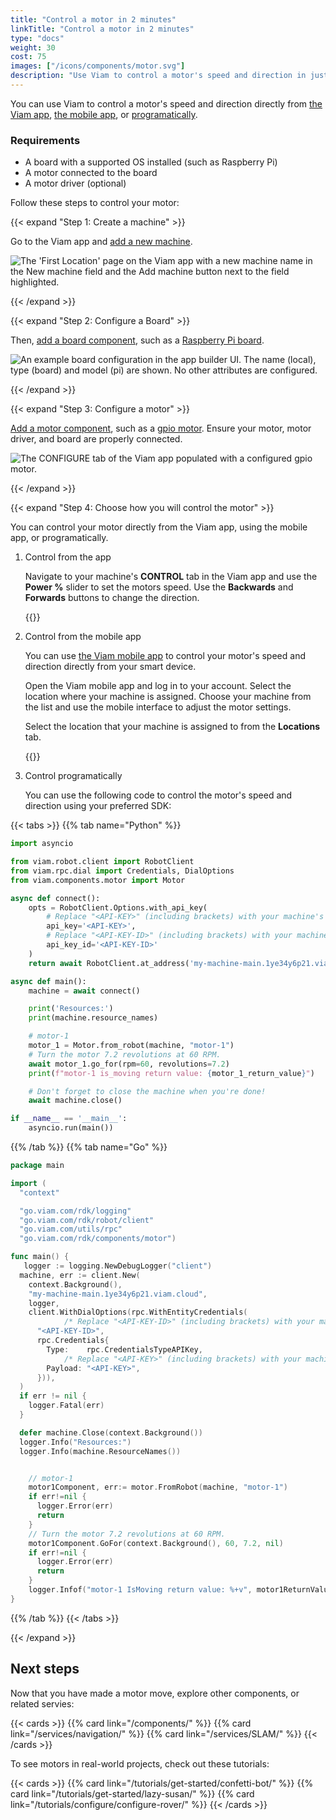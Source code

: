 ```yaml
---
title: "Control a motor in 2 minutes"
linkTitle: "Control a motor in 2 minutes"
type: "docs"
weight: 30
cost: 75
images: ["/icons/components/motor.svg"]
description: "Use Viam to control a motor's speed and direction in just a few steps."
---
```


You can use Viam to control a motor's speed and direction directly from [the Viam app](https://app.viam.com/), [the mobile app](/fleet/#the-viam-mobile-app), or [programatically](https://docs.viam.com/build/program/).

### Requirements

- A board with a supported OS installed (such as Raspberry Pi)
- A motor connected to the board
- A motor driver (optional)

Follow these steps to control your motor:

{{< expand "Step 1: Create a machine" >}}

Go to the Viam app and [add a new machine](/cloud/machines/#add-a-new-machine).

![The 'First Location' page on the Viam app with a new machine name in the New machine field and the Add machine button next to the field highlighted.](/fleet/app-usage/create-machine.png)

{{< /expand >}}

{{< expand "Step 2: Configure a Board" >}}

Then, [add a board component](/components/board/), such as a [Raspberry Pi board](/components/board/pi/).

![An example board configuration in the app builder UI. The name (local), type (board) and model (pi) are shown. No other attributes are configured.](/components/board/pi-ui-config.png)

{{< /expand >}}

{{< expand "Step 3: Configure a motor" >}}

[Add a motor component](/components/motor/), such as a [gpio motor](/components/motor/gpio/).
Ensure your motor, motor driver, and board are properly connected.

![The CONFIGURE tab of the Viam app populated with a configured gpio motor.](/components/motor/gpio-config-ui.png)

{{< /expand >}}

{{< expand "Step 4: Choose how you will control the motor" >}}

You can control your motor directly from the Viam app, using the mobile app, or programatically.

1. Control from the app

   Navigate to your machine's **CONTROL** tab in the Viam app and use the **Power %** slider to set the motors speed.
   Use the **Backwards** and **Forwards** buttons to change the direction.

   {{<gif webm_src="/get-started/quickstarts/motor-control.webm" mp4_src="/get-started/quickstarts/motor-control.mp4" alt="Using the slider, Backwards, and Forwards buttons on the Viam app to control the direction and speed of a configured motor" class="aligncenter"  min-height="750px">}}

2. Control from the mobile app

   You can use [the Viam mobile app](/fleet/#the-viam-mobile-app) to control your motor's speed and direction directly from your smart device.

   Open the Viam mobile app and log in to your account.
   Select the location where your machine is assigned.
   Choose your machine from the list and use the mobile interface to adjust the motor settings.

   Select the location that your machine is assigned to from the **Locations** tab.

   {{<gif webm_src="/get-started/quickstarts/mobile-app-motor-control.webm" mp4_src="/get-started/quickstarts/mobile-app-motor-control.mp4" alt="Using an example machine on the Viam mobile app to set the direction and speed of a configured motor using the slider on the user interface" max-height="50px" max-width="200px" class="HELLO aligncenter">}}

3. Control programatically

   You can use the following code to control the motor's speed and direction using your preferred SDK:

{{< tabs >}}
{{% tab name="Python" %}}

```python
import asyncio

from viam.robot.client import RobotClient
from viam.rpc.dial import Credentials, DialOptions
from viam.components.motor import Motor

async def connect():
    opts = RobotClient.Options.with_api_key(
        # Replace "<API-KEY>" (including brackets) with your machine's api key
        api_key='<API-KEY>',
        # Replace "<API-KEY-ID>" (including brackets) with your machine's api key id
        api_key_id='<API-KEY-ID>'
    )
    return await RobotClient.at_address('my-machine-main.1ye34y6p21.viam.cloud', opts)

async def main():
    machine = await connect()

    print('Resources:')
    print(machine.resource_names)

    # motor-1
    motor_1 = Motor.from_robot(machine, "motor-1")
    # Turn the motor 7.2 revolutions at 60 RPM.
    await motor_1.go_for(rpm=60, revolutions=7.2)
    print(f"motor-1 is_moving return value: {motor_1_return_value}")

    # Don't forget to close the machine when you're done!
    await machine.close()

if __name__ == '__main__':
    asyncio.run(main())

```

{{% /tab %}}
{{% tab name="Go" %}}

```go
package main

import (
  "context"

  "go.viam.com/rdk/logging"
  "go.viam.com/rdk/robot/client"
  "go.viam.com/utils/rpc"
  "go.viam.com/rdk/components/motor")

func main() {
   logger := logging.NewDebugLogger("client")
  machine, err := client.New(
    context.Background(),
    "my-machine-main.1ye34y6p21.viam.cloud",
    logger,
    client.WithDialOptions(rpc.WithEntityCredentials(
            /* Replace "<API-KEY-ID>" (including brackets) with your machine's api key id */
      "<API-KEY-ID>",
      rpc.Credentials{
        Type:    rpc.CredentialsTypeAPIKey,
            /* Replace "<API-KEY>" (including brackets) with your machine's api key */
        Payload: "<API-KEY>",
      })),
  )
  if err != nil {
    logger.Fatal(err)
  }

  defer machine.Close(context.Background())
  logger.Info("Resources:")
  logger.Info(machine.ResourceNames())


    // motor-1
    motor1Component, err:= motor.FromRobot(machine, "motor-1")
    if err!=nil {
      logger.Error(err)
      return
    }
    // Turn the motor 7.2 revolutions at 60 RPM.
    motor1Component.GoFor(context.Background(), 60, 7.2, nil)
    if err!=nil {
      logger.Error(err)
      return
    }
    logger.Infof("motor-1 IsMoving return value: %+v", motor1ReturnValue)
}
```

{{% /tab %}}
{{< /tabs >}}

{{< /expand >}}

## Next steps

Now that you have made a motor move, explore other components, or related servies:

{{< cards >}}
{{% card link="/components/" %}}
{{% card link="/services/navigation/" %}}
{{% card link="/services/SLAM/" %}}
{{< /cards >}}

To see motors in real-world projects, check out these tutorials:

{{< cards >}}
{{% card link="/tutorials/get-started/confetti-bot/" %}}
{{% card link="/tutorials/get-started/lazy-susan/" %}}
{{% card link="/tutorials/configure/configure-rover/" %}}
{{< /cards >}}
